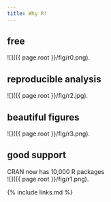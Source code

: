 ```yaml
---
title: Why R!
---
```


## free  
![]({{ page.root }}/fig/r0.png).  


## reproducible analysis  
![]({{ page.root }}/fig/r2.jpg).  


## beautiful figures  
![]({{ page.root }}/fig/r3.png).  


## good support  
CRAN now has 10,000 R packages  
![]({{ page.root }}/fig/r1.png).  


{% include links.md %}
